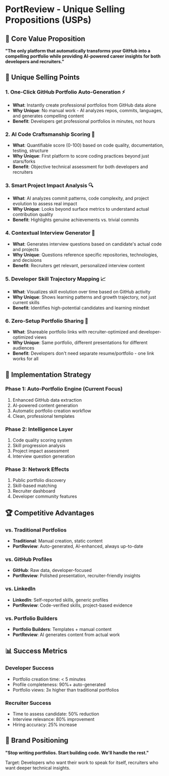 # PortReview - Unique Selling Propositions (USPs)

## 🚀 Core Value Proposition
**"The only platform that automatically transforms your GitHub into a compelling portfolio while providing AI-powered career insights for both developers and recruiters."**

## 🎯 Unique Selling Points

### 1. **One-Click GitHub Portfolio Auto-Generation** ⚡
- **What**: Instantly create professional portfolios from GitHub data alone
- **Why Unique**: No manual work - AI analyzes repos, commits, languages, and generates compelling content
- **Benefit**: Developers get professional portfolios in minutes, not hours

### 2. **AI Code Craftsmanship Scoring** 🎯
- **What**: Quantifiable score (0-100) based on code quality, documentation, testing, structure
- **Why Unique**: First platform to score coding practices beyond just stars/forks
- **Benefit**: Objective technical assessment for both developers and recruiters

### 3. **Smart Project Impact Analysis** 🔍
- **What**: AI analyzes commit patterns, code complexity, and project evolution to assess real impact
- **Why Unique**: Looks beyond surface metrics to understand actual contribution quality
- **Benefit**: Highlights genuine achievements vs. trivial commits

### 4. **Contextual Interview Generator** 💬
- **What**: Generates interview questions based on candidate's actual code and projects
- **Why Unique**: Questions reference specific repositories, technologies, and decisions
- **Benefit**: Recruiters get relevant, personalized interview content

### 5. **Developer Skill Trajectory Mapping** 📈
- **What**: Visualizes skill evolution over time based on GitHub activity
- **Why Unique**: Shows learning patterns and growth trajectory, not just current skills
- **Benefit**: Identifies high-potential candidates and learning mindset

### 6. **Zero-Setup Portfolio Sharing** 🔗
- **What**: Shareable portfolio links with recruiter-optimized and developer-optimized views
- **Why Unique**: Same portfolio, different presentations for different audiences
- **Benefit**: Developers don't need separate resume/portfolio - one link works for all

## 🎪 Implementation Strategy

### Phase 1: Auto-Portfolio Engine (Current Focus)
1. Enhanced GitHub data extraction
2. AI-powered content generation
3. Automatic portfolio creation workflow
4. Clean, professional templates

### Phase 2: Intelligence Layer
1. Code quality scoring system
2. Skill progression analysis
3. Project impact assessment
4. Interview question generation

### Phase 3: Network Effects
1. Public portfolio discovery
2. Skill-based matching
3. Recruiter dashboard
4. Developer community features

## 🏆 Competitive Advantages

### vs. Traditional Portfolios
- **Traditional**: Manual creation, static content
- **PortReview**: Auto-generated, AI-enhanced, always up-to-date

### vs. GitHub Profiles
- **GitHub**: Raw data, developer-focused
- **PortReview**: Polished presentation, recruiter-friendly insights

### vs. LinkedIn
- **LinkedIn**: Self-reported skills, generic profiles
- **PortReview**: Code-verified skills, project-based evidence

### vs. Portfolio Builders
- **Portfolio Builders**: Templates + manual content
- **PortReview**: AI generates content from actual work

## 📊 Success Metrics

### Developer Success
- Portfolio creation time: < 5 minutes
- Profile completeness: 90%+ auto-generated
- Portfolio views: 3x higher than traditional portfolios

### Recruiter Success
- Time to assess candidate: 50% reduction
- Interview relevance: 80% improvement
- Hiring accuracy: 25% increase

## 🎨 Brand Positioning
**"Stop writing portfolios. Start building code. We'll handle the rest."**

Target: Developers who want their work to speak for itself, recruiters who want deeper technical insights.
